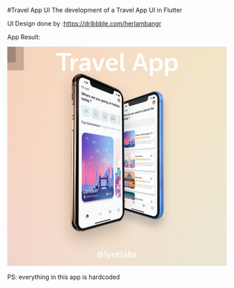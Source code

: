 #Travel App UI
The development of a Travel App UI in Flutter 


UI Design done by :https://dribbble.com/herlambangr

App Result:

![](https://github.com/aimensahnoun/Travel-App-UI/blob/master/screenshot.jpg?raw=true)


PS: everything in this app is hardcoded
